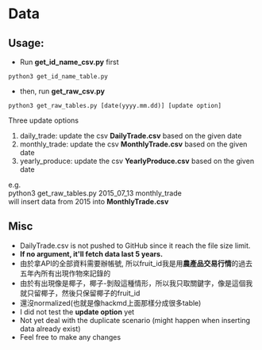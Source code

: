 # Data

## Usage:

* Run **get_id_name_csv.py** first 
``` 
python3 get_id_name_table.py
```
* then, run **get_raw_csv.py**  
```
python3 get_raw_tables.py [date(yyyy.mm.dd)] [update option]
```

Three update options
1. daily_trade: update the csv **DailyTrade.csv** based on the given date
2. monthly_trade: update the csv **MonthlyTrade.csv** based on the given date
3. yearly_produce: update the csv **YearlyProduce.csv** based on the given date

e.g.  
python3 get_raw_tables.py 2015_07_13 monthly_trade  
will insert data from 2015 into **MonthlyTrade.csv**

## Misc
* DailyTrade.csv is not pushed to GitHub since it reach the file size limit.
* **If no argument, it'll fetch data last 5 years.**
* 由於拿API的全部資料需要辦帳號, 所以fruit_id我是用**農產品交易行情**的過去五年內所有出現作物來記錄的
* 由於有出現像是椰子，椰子-剝殼這種情形，所以我只取關鍵字，像是這個我就只留椰子，然後只保留椰子的fruit_id
* 還沒normalized(也就是像hackmd上面那樣分成很多table)
* I did not test the **update option** yet
* Not yet deal with the duplicate scenario (might happen when inserting data already exist)
* Feel free to make any changes
